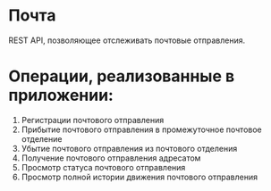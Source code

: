 # Почта
REST API, позволяющее отслеживать почтовые отправления.

# Операции, реализованные в приложении:
1. Регистрации почтового отправления
2. Прибытие почтового отправления в промежуточное почтовое отделение
3. Убытие почтового отправления из почтового отделения
4. Получение почтового отправления адресатом
5. Просмотр статуса почтового отправления
6. Просмотр полной истории движения почтового отправления
